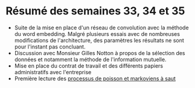 # Résumé des semaines 33, 34 et 35

  - Suite de la mise en place d'un réseau de convolution avec la méthode du word embedding. Malgré plusieurs essais avec de nombreuses modifications de l'architecture, des paramètres les résultats ne sont pour l'instant pas concluant.
  - Discussion avec Monsieur Gilles Notton à propos de la sélection des données et notamment la méthode de l'information mutuelle.
  - Mise en place du contrat de travail et des différents papiers administratifs avec l'entreprise
  - Première lecture des [processus de poisson et markoviens à saut](https://old.i2m.univ-amu.fr/~pardoux/UL-Chap2-3F.pdf) 
  


